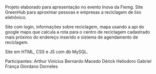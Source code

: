 Projeto elaborado para apresentação no evento Inova da Fiemg.
Site GreenHub para aproximar pessoas e empresas a reciclagem de lixo eletrônico.

Site com login, informações sobre reciclagem, mapa usando a api do google maps que calcula a rota para o centro de reciclagem cadastrado mais próximo do endereço inserido e sistema de agendamento de reciclagem.

Site em HTML, CSS e JS com db MySQL.

Participantes:
Arthur Vinícius
Bernardo Macedo
Dérick Heliodoro
Gabriel França
Giordano Dorneles
